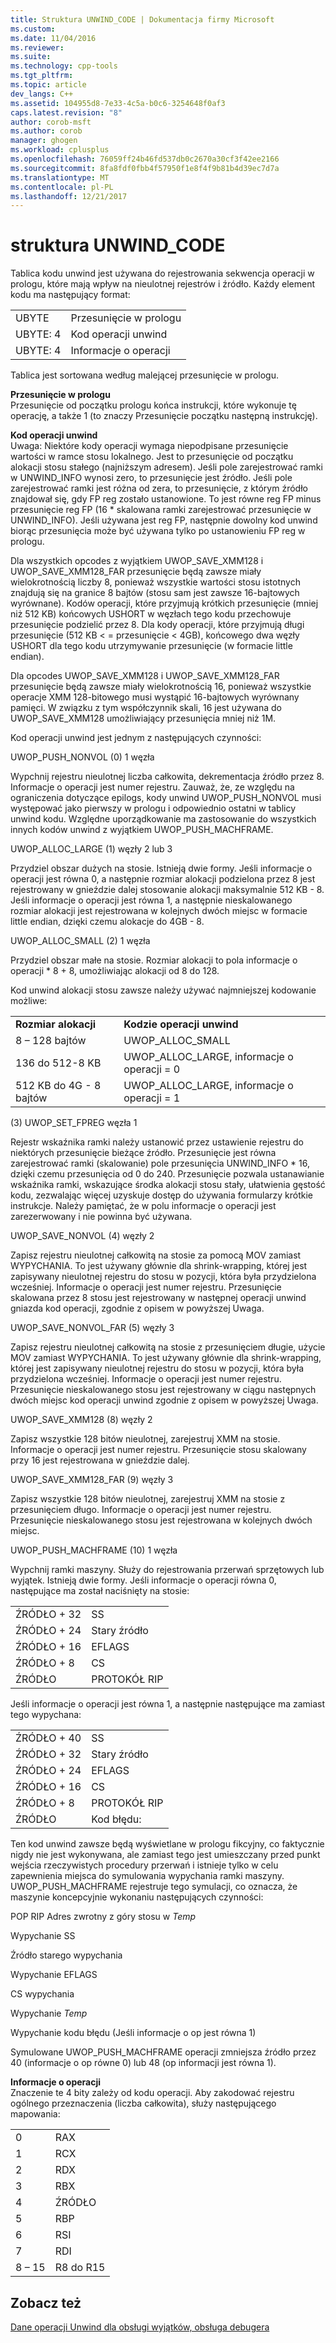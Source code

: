 ```yaml
---
title: Struktura UNWIND_CODE | Dokumentacja firmy Microsoft
ms.custom: 
ms.date: 11/04/2016
ms.reviewer: 
ms.suite: 
ms.technology: cpp-tools
ms.tgt_pltfrm: 
ms.topic: article
dev_langs: C++
ms.assetid: 104955d8-7e33-4c5a-b0c6-3254648f0af3
caps.latest.revision: "8"
author: corob-msft
ms.author: corob
manager: ghogen
ms.workload: cplusplus
ms.openlocfilehash: 76059ff24b46fd537db0c2670a30cf3f42ee2166
ms.sourcegitcommit: 8fa8fdf0fbb4f57950f1e8f4f9b81b4d39ec7d7a
ms.translationtype: MT
ms.contentlocale: pl-PL
ms.lasthandoff: 12/21/2017
---
```

# <a name="struct-unwindcode"></a>struktura UNWIND_CODE
Tablica kodu unwind jest używana do rejestrowania sekwencja operacji w prologu, które mają wpływ na nieulotnej rejestrów i źródło. Każdy element kodu ma następujący format:  
  
|||  
|-|-|  
|UBYTE|Przesunięcie w prologu|  
|UBYTE: 4|Kod operacji unwind|  
|UBYTE: 4|Informacje o operacji|  
  
 Tablica jest sortowana według malejącej przesunięcie w prologu.  
  
 **Przesunięcie w prologu**  
 Przesunięcie od początku prologu końca instrukcji, które wykonuje tę operację, a także 1 (to znaczy Przesunięcie początku następną instrukcję).  
  
 **Kod operacji unwind**  
 Uwaga: Niektóre kody operacji wymaga niepodpisane przesunięcie wartości w ramce stosu lokalnego. Jest to przesunięcie od początku alokacji stosu stałego (najniższym adresem). Jeśli pole zarejestrować ramki w UNWIND_INFO wynosi zero, to przesunięcie jest źródło. Jeśli pole zarejestrować ramki jest różna od zera, to przesunięcie, z którym źródło znajdował się, gdy FP reg zostało ustanowione. To jest równe reg FP minus przesunięcie reg FP (16 * skalowana ramki zarejestrować przesunięcie w UNWIND_INFO). Jeśli używana jest reg FP, następnie dowolny kod unwind biorąc przesunięcia może być używana tylko po ustanowieniu FP reg w prologu.  
  
 Dla wszystkich opcodes z wyjątkiem UWOP_SAVE_XMM128 i UWOP_SAVE_XMM128_FAR przesunięcie będą zawsze miały wielokrotnością liczby 8, ponieważ wszystkie wartości stosu istotnych znajdują się na granice 8 bajtów (stosu sam jest zawsze 16-bajtowych wyrównane). Kodów operacji, które przyjmują krótkich przesunięcie (mniej niż 512 KB) końcowych USHORT w węzłach tego kodu przechowuje przesunięcie podzielić przez 8. Dla kody operacji, które przyjmują długi przesunięcie (512 KB < = przesunięcie < 4GB), końcowego dwa węzły USHORT dla tego kodu utrzymywanie przesunięcie (w formacie little endian).  
  
 Dla opcodes UWOP_SAVE_XMM128 i UWOP_SAVE_XMM128_FAR przesunięcie będą zawsze miały wielokrotnością 16, ponieważ wszystkie operacje XMM 128-bitowego musi wystąpić 16-bajtowych wyrównany pamięci. W związku z tym współczynnik skali, 16 jest używana do UWOP_SAVE_XMM128 umożliwiający przesunięcia mniej niż 1M.  
  
 Kod operacji unwind jest jednym z następujących czynności:  
  
 UWOP_PUSH_NONVOL (0) 1 węzła  
  
 Wypchnij rejestru nieulotnej liczba całkowita, dekrementacja źródło przez 8. Informacje o operacji jest numer rejestru. Zauważ, że, ze względu na ograniczenia dotyczące epilogs, kody unwind UWOP_PUSH_NONVOL musi występować jako pierwszy w prologu i odpowiednio ostatni w tablicy unwind kodu. Względne uporządkowanie ma zastosowanie do wszystkich innych kodów unwind z wyjątkiem UWOP_PUSH_MACHFRAME.  
  
 UWOP_ALLOC_LARGE (1) węzły 2 lub 3  
  
 Przydziel obszar dużych na stosie. Istnieją dwie formy. Jeśli informacje o operacji jest równa 0, a następnie rozmiar alokacji podzielona przez 8 jest rejestrowany w gnieździe dalej stosowanie alokacji maksymalnie 512 KB - 8. Jeśli informacje o operacji jest równa 1, a następnie nieskalowanego rozmiar alokacji jest rejestrowana w kolejnych dwóch miejsc w formacie little endian, dzięki czemu alokacje do 4GB - 8.  
  
 UWOP_ALLOC_SMALL (2) 1 węzła  
  
 Przydziel obszar małe na stosie. Rozmiar alokacji to pola informacje o operacji * 8 + 8, umożliwiając alokacji od 8 do 128.  
  
 Kod unwind alokacji stosu zawsze należy używać najmniejszej kodowanie możliwe:  
  
|||  
|-|-|  
|**Rozmiar alokacji**|**Kodzie operacji unwind**|  
|8 – 128 bajtów|UWOP_ALLOC_SMALL|  
|136 do 512-8 KB|UWOP_ALLOC_LARGE, informacje o operacji = 0|  
|512 KB do 4G - 8 bajtów|UWOP_ALLOC_LARGE, informacje o operacji = 1|  
  
 (3) UWOP_SET_FPREG węzła 1  
  
 Rejestr wskaźnika ramki należy ustanowić przez ustawienie rejestru do niektórych przesunięcie bieżące źródło. Przesunięcie jest równa zarejestrować ramki (skalowanie) pole przesunięcia UNWIND_INFO * 16, dzięki czemu przesunięcia od 0 do 240. Przesunięcie pozwala ustanawianie wskaźnika ramki, wskazujące środka alokacji stosu stały, ułatwienia gęstość kodu, zezwalając więcej uzyskuje dostęp do używania formularzy krótkie instrukcje. Należy pamiętać, że w polu informacje o operacji jest zarezerwowany i nie powinna być używana.  
  
 UWOP_SAVE_NONVOL (4) węzły 2  
  
 Zapisz rejestru nieulotnej całkowitą na stosie za pomocą MOV zamiast WYPYCHANIA. To jest używany głównie dla shrink-wrapping, której jest zapisywany nieulotnej rejestru do stosu w pozycji, która była przydzielona wcześniej. Informacje o operacji jest numer rejestru. Przesunięcie skalowana przez 8 stosu jest rejestrowany w następnej operacji unwind gniazda kod operacji, zgodnie z opisem w powyższej Uwaga.  
  
 UWOP_SAVE_NONVOL_FAR (5) węzły 3  
  
 Zapisz rejestru nieulotnej całkowitą na stosie z przesunięciem długie, użycie MOV zamiast WYPYCHANIA. To jest używany głównie dla shrink-wrapping, której jest zapisywany nieulotnej rejestru do stosu w pozycji, która była przydzielona wcześniej. Informacje o operacji jest numer rejestru. Przesunięcie nieskalowanego stosu jest rejestrowany w ciągu następnych dwóch miejsc kod operacji unwind zgodnie z opisem w powyższej Uwaga.  
  
 UWOP_SAVE_XMM128 (8) węzły 2  
  
 Zapisz wszystkie 128 bitów nieulotnej, zarejestruj XMM na stosie. Informacje o operacji jest numer rejestru. Przesunięcie stosu skalowany przy 16 jest rejestrowana w gnieździe dalej.  
  
 UWOP_SAVE_XMM128_FAR (9) węzły 3  
  
 Zapisz wszystkie 128 bitów nieulotnej, zarejestruj XMM na stosie z przesunięciem długo. Informacje o operacji jest numer rejestru. Przesunięcie nieskalowanego stosu jest rejestrowana w kolejnych dwóch miejsc.  
  
 UWOP_PUSH_MACHFRAME (10) 1 węzła  
  
 Wypchnij ramki maszyny.  Służy do rejestrowania przerwań sprzętowych lub wyjątek. Istnieją dwie formy. Jeśli informacje o operacji równa 0, następujące ma został naciśnięty na stosie:  
  
|||  
|-|-|  
|ŹRÓDŁO + 32|SS|  
|ŹRÓDŁO + 24|Stary źródło|  
|ŹRÓDŁO + 16|EFLAGS|  
|ŹRÓDŁO + 8|CS|  
|ŹRÓDŁO|PROTOKÓŁ RIP|  
  
 Jeśli informacje o operacji jest równa 1, a następnie następujące ma zamiast tego wypychana:  
  
|||  
|-|-|  
|ŹRÓDŁO + 40|SS|  
|ŹRÓDŁO + 32|Stary źródło|  
|ŹRÓDŁO + 24|EFLAGS|  
|ŹRÓDŁO + 16|CS|  
|ŹRÓDŁO + 8|PROTOKÓŁ RIP|  
|ŹRÓDŁO|Kod błędu:|  
  
 Ten kod unwind zawsze będą wyświetlane w prologu fikcyjny, co faktycznie nigdy nie jest wykonywana, ale zamiast tego jest umieszczany przed punkt wejścia rzeczywistych procedury przerwań i istnieje tylko w celu zapewnienia miejsca do symulowania wypychania ramki maszyny. UWOP_PUSH_MACHFRAME rejestruje tego symulacji, co oznacza, że maszynie koncepcyjnie wykonaniu następujących czynności:  
  
 POP RIP Adres zwrotny z góry stosu w *Temp*  
  
 Wypychanie SS  
  
 Źródło starego wypychania  
  
 Wypychanie EFLAGS  
  
 CS wypychania  
  
 Wypychanie *Temp*  
  
 Wypychanie kodu błędu (Jeśli informacje o op jest równa 1)  
  
 Symulowane UWOP_PUSH_MACHFRAME operacji zmniejsza źródło przez 40 (informacje o op równe 0) lub 48 (op informacji jest równa 1).  
  
 **Informacje o operacji**  
 Znaczenie te 4 bity zależy od kodu operacji. Aby zakodować rejestru ogólnego przeznaczenia (liczba całkowita), służy następującego mapowania:  
  
|||  
|-|-|  
|0|RAX|  
|1|RCX|  
|2|RDX|  
|3|RBX|  
|4|ŹRÓDŁO|  
|5|RBP|  
|6|RSI|  
|7|RDI|  
|8 – 15|R8 do R15|  
  
## <a name="see-also"></a>Zobacz też  
 [Dane operacji Unwind dla obsługi wyjątków, obsługa debugera](../build/unwind-data-for-exception-handling-debugger-support.md)
